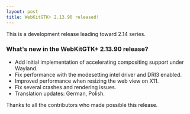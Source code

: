 ```yaml
---
layout: post
title: WebKitGTK+ 2.13.90 released!
---
```


This is a development release leading toward 2.14 series.

### What's new in the WebKitGTK+ 2.13.90 release?

 - Add initial implementation of accelerating compositing support under Wayland.
 - Fix performance with the modesetting intel driver and DRI3 enabled.
 - Improved performance when resizing the web view on X11.
 - Fix several crashes and rendering issues.
 - Translation updates: German, Polish.

Thanks to all the contributors who made possible this release.